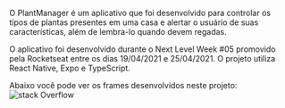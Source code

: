 O PlantManager é um aplicativo que foi desenvolvido para controlar os tipos de plantas presentes
em uma casa e alertar o usuário de suas características, além de lembra-lo quando devem regadas.

O aplicativo foi desenvolvido durante o Next Level Week #05 promovido pela Rocketseat entre os dias 19/04/2021 e 25/04/2021. 
O projeto utiliza React Native, Expo e TypeScript.

Abaixo você pode ver os frames desenvolvidos neste projeto:
![stack Overflow](https://imgur.com/HWiGqM5.png)

